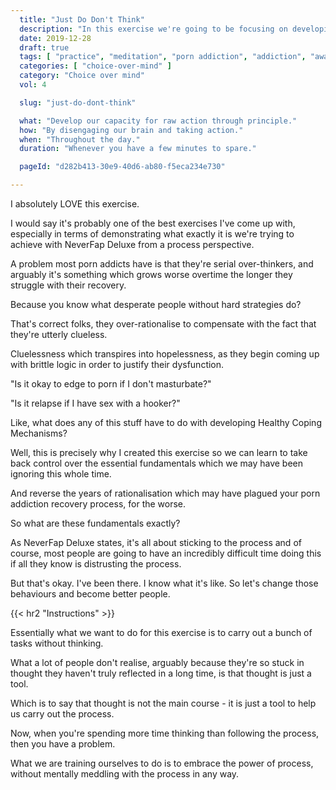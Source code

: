 ```yaml
---
  title: "Just Do Don't Think"
  description: "In this exercise we're going to be focusing on developing our capacity for raw action so we can be more effective in our lives."
  date: 2019-12-28
  draft: true
  tags: [ "practice", "meditation", "porn addiction", "addiction", "awareness", "awareness exercises", "perspective", "nofap", "neverfap", "neverfap deluxe" ]
  categories: [ "choice-over-mind" ]
  category: "Choice over mind"
  vol: 4

  slug: "just-do-dont-think"

  what: "Develop our capacity for raw action through principle."
  how: "By disengaging our brain and taking action."
  when: "Throughout the day."
  duration: "Whenever you have a few minutes to spare."

  pageId: "d282b413-30e9-40d6-ab80-f5eca234e730"

---
```


<!-- {{< hr2 "Context" >}} -->

I absolutely LOVE this exercise.

I would say it's probably one of the best exercises I've come up with, especially in terms of demonstrating what exactly it is we're trying to achieve with NeverFap Deluxe from a process perspective.

A problem most porn addicts have is that they're serial over-thinkers, and arguably it's something which grows worse overtime the longer they struggle with their recovery.

Because you know what desperate people without hard strategies do?

That's correct folks, they over-rationalise to compensate with the fact that they're utterly clueless.

Cluelessness which transpires into hopelessness, as they begin coming up with brittle logic in order to justify their dysfunction. 


"Is it okay to edge to porn if I don't masturbate?"

"Is it relapse if I have sex with a hooker?"


Like, what does any of this stuff have to do with developing Healthy Coping Mechanisms?

Well, this is precisely why I created this exercise so we can learn to take back control over the essential fundamentals which we may have been ignoring this whole time.

And reverse the years of rationalisation which may have plagued your porn addiction recovery process, for the worse. 

So what are these fundamentals exactly?

As NeverFap Deluxe states, it's all about sticking to the process and of course, most people are going to have an incredibly difficult time doing this if all they know is distrusting the process.

But that's okay. I've been there. I know what it's like. So let's change those behaviours and become better people. 

{{< hr2 "Instructions" >}}

Essentially what we want to do for this exercise is to carry out a bunch of tasks without thinking.

What a lot of people don't realise, arguably because they're so stuck in thought they haven't truly reflected in a long time, is that thought is just a tool.

Which is to say that thought is not the main course - it is just a tool to help us carry out the process.

Now, when you're spending more time thinking than following the process, then you have a problem.

What we are training ourselves to do is to embrace the power of process, without mentally meddling with the process in any way.

<!--
{{< hr2 "Additional Resources" >}}  -->

<!-- maybe link to other  -->

